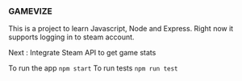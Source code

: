 ### GAMEVIZE
This is a project to learn Javascript, Node and Express. Right now it supports logging in to steam account. 

Next : Integrate Steam API to get game stats 

To run the app `npm start`
To run tests `npm run test`
